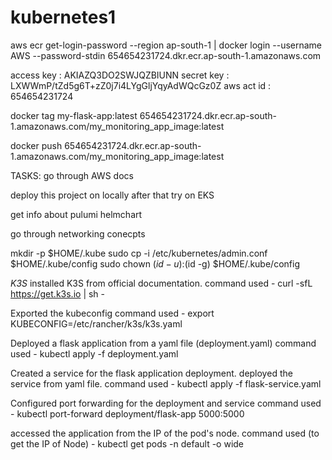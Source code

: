 # kubernetes1

aws ecr get-login-password --region ap-south-1 | docker login --username AWS --password-stdin 654654231724.dkr.ecr.ap-south-1.amazonaws.com

access key  :  AKIAZQ3DO2SWJQZBIUNN
secret key : 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
aws act id : 654654231724

docker tag my-flask-app:latest 654654231724.dkr.ecr.ap-south-1.amazonaws.com/my_monitoring_app_image:latest


docker push 654654231724.dkr.ecr.ap-south-1.amazonaws.com/my_monitoring_app_image:latest

TASKS:
go through AWS docs

deploy this project on locally after that try on EKS

get info about pulumi 
helmchart

go through networking conecpts


  mkdir -p $HOME/.kube
  sudo cp -i /etc/kubernetes/admin.conf $HOME/.kube/config
  sudo chown $(id -u):$(id -g) $HOME/.kube/config

*K3S*
installed K3S from official documentation. 
  command used - curl -sfL https://get.k3s.io | sh -

Exported the kubeconfig 
  command used - export KUBECONFIG=/etc/rancher/k3s/k3s.yaml

Deployed a flask application from a yaml file (deployment.yaml) 
  command used - kubectl apply -f deployment.yaml 

Created a service for the flask application deployment. deployed the service from yaml file. 
  command used - kubectl apply -f flask-service.yaml

Configured port forwarding for the deployment and service 
  command used - kubectl port-forward deployment/flask-app 5000:5000

accessed the application from the IP of the pod's node.
  command used (to get the IP of Node) - kubectl get pods -n default -o wide
